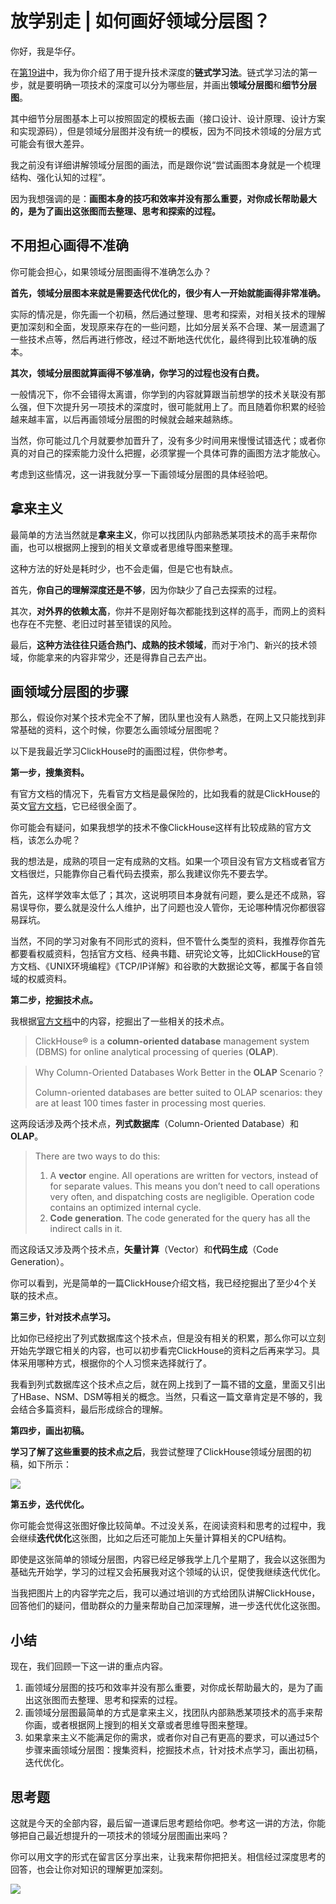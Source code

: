 # 放学别走 \| 如何画好领域分层图？

你好，我是华仔。

在[第19讲](<https://time.geekbang.org/column/article/331463>)中，我为你介绍了用于提升技术深度的**链式学习法**。链式学习法的第一步，就是要明确一项技术的深度可以分为哪些层，并画出**领域分层图**和**细节分层图**。

其中细节分层图基本上可以按照固定的模板去画（接口设计、设计原理、设计方案和实现源码），但是领域分层图并没有统一的模板，因为不同技术领域的分层方式可能会有很大差异。

我之前没有详细讲解领域分层图的画法，而是跟你说“尝试画图本身就是一个梳理结构、强化认知的过程”。

因为我想强调的是：**画图本身的技巧和效率并没有那么重要，对你成长帮助最大的，是为了画出这张图而去整理、思考和探索的过程。**

## 不用担心画得不准确

你可能会担心，如果领域分层图画得不准确怎么办？

**首先，领域分层图本来就是需要迭代优化的，很少有人一开始就能画得非常准确。**

实际的情况是，你先画一个初稿，然后通过整理、思考和探索，对相关技术的理解更加深刻和全面，发现原来存在的一些问题，比如分层关系不合理、某一层遗漏了一些技术点等，然后再进行修改，经过不断地迭代优化，最终得到比较准确的版本。

**其次，领域分层图就算画得不够准确，你学习的过程也没有白费。**

一般情况下，你不会错得太离谱，你学到的内容就算跟当前想学的技术关联没有那么强，但下次提升另一项技术的深度时，很可能就用上了。而且随着你积累的经验越来越丰富，以后再画领域分层图的时候就会越来越熟练。

<!-- [[[read_end]]] -->

当然，你可能过几个月就要参加晋升了，没有多少时间用来慢慢试错迭代；或者你真的对自己的探索能力没什么把握，必须掌握一个具体可靠的画图方法才能放心。

考虑到这些情况，这一讲我就分享一下画领域分层图的具体经验吧。

## 拿来主义

最简单的方法当然就是**拿来主义**，你可以找团队内部熟悉某项技术的高手来帮你画，也可以根据网上搜到的相关文章或者思维导图来整理。

这种方法的好处是耗时少，也不会走偏，但是它也有缺点。

首先，**你自己的理解深度还是不够**，因为你缺少了自己去探索的过程。

其次，**对外界的依赖太高**，你并不是刚好每次都能找到这样的高手，而网上的资料也存在不完整、老旧过时甚至错误的风险。

最后，**这种方法往往只适合热门、成熟的技术领域**，而对于冷门、新兴的技术领域，你能拿来的内容非常少，还是得靠自己去产出。

## 画领域分层图的步骤

那么，假设你对某个技术完全不了解，团队里也没有人熟悉，在网上又只能找到非常基础的资料，这个时候，你要怎么画领域分层图呢？

以下是我最近学习ClickHouse时的画图过程，供你参考。

**第一步，搜集资料。**

有官方文档的情况下，先看官方文档是最保险的，比如我看的就是ClickHouse的英文[官方文档](<https://clickhouse.tech/docs/en/>)，它已经很全面了。

你可能会有疑问，如果我想学的技术不像ClickHouse这样有比较成熟的官方文档，该怎么办呢？

我的想法是，成熟的项目一定有成熟的文档。如果一个项目没有官方文档或者官方文档很烂，只能靠你自己看代码去摸索，那么我建议你先不要去学。

首先，这样学效率太低了；其次，这说明项目本身就有问题，要么是还不成熟，容易误导你，要么就是没什么人维护，出了问题也没人管你，无论哪种情况你都很容易踩坑。

当然，不同的学习对象有不同形式的资料，但不管什么类型的资料，我推荐你首先都要看权威资料，包括官方文档、经典书籍、研究论文等，比如ClickHouse的官方文档、《UNIX环境编程》《TCP/IP详解》和谷歌的大数据论文等，都属于各自领域的权威资料。

**第二步，挖掘技术点。**

我根据[官方文档](<https://clickhouse.tech/docs/en/>)中的内容，挖掘出了一些相关的技术点。

> ClickHouse® is a **column-oriented database** management system (DBMS) for online analytical processing of queries (**OLAP**).

> Why Column-Oriented Databases Work Better in the **OLAP** Scenario？<br>
> 
>  Column-oriented databases are better suited to OLAP scenarios: they are at least 100 times faster in processing most queries.

这两段话涉及两个技术点，**列式数据库**（Column-Oriented Database）和**OLAP**。

> There are two ways to do this:
> 
> 1. A **vector** engine. All operations are written for vectors, instead of for separate values. This means you don’t need to call operations very often, and dispatching costs are negligible. Operation code contains an optimized internal cycle.
> 2. **Code generation**. The code generated for the query has all the indirect calls in it.
> 
> <!-- -->

而这段话又涉及两个技术点，**矢量计算**（Vector）和**代码生成**（Code Generation）。

你可以看到，光是简单的一篇ClickHouse介绍文档，我已经挖掘出了至少4个关联的技术点。

**第三步，针对技术点学习。**

比如你已经挖出了列式数据库这个技术点，但是没有相关的积累，那么你可以立刻开始先学跟它相关的内容，也可以初步看完ClickHouse的资料之后再来学习。具体采用哪种方式，根据你的个人习惯来选择就行了。

我看到列式数据库这个技术点之后，就在网上找到了一篇不错的[文章](<https://zhuanlan.zhihu.com/p/35622907>)，里面又引出了HBase、NSM、DSM等相关的概念。当然，只看这一篇文章肯定是不够的，我会结合多篇资料，最后形成综合的理解。

**第四步，画出初稿。**

**学习了解了这些重要的技术点之后**，我尝试整理了ClickHouse领域分层图的初稿，如下所示：

![](<https://static001.geekbang.org/resource/image/82/1b/82fd120a404391bc495653ac7ea3c51b.jpg>)

**第五步，迭代优化。**

你可能会觉得这张图好像比较简单。不过没关系，在阅读资料和思考的过程中，我会继续**迭代优化**这张图，比如之后还可能加上矢量计算相关的CPU结构。

即使是这张简单的领域分层图，内容已经足够我学上几个星期了，我会以这张图为基础先开始学，学习的过程又会拓展我对这个领域的认识，促使我继续迭代优化。

当我把图片上的内容学完之后，我可以通过培训的方式给团队讲解ClickHouse，回答他们的疑问，借助群众的力量来帮助自己加深理解，进一步迭代优化这张图。

## 小结

现在，我们回顾一下这一讲的重点内容。

1. 画领域分层图的技巧和效率并没有那么重要，对你成长帮助最大的，是为了画出这张图而去整理、思考和探索的过程。
2. 画领域分层图最简单的方式是拿来主义，找团队内部熟悉某项技术的高手来帮你画，或者根据网上搜到的相关文章或者思维导图来整理。
3. 如果拿来主义不能满足你的需求，或者你对自己有更高的要求，可以通过5个步骤来画领域分层图：搜集资料，挖掘技术点，针对技术点学习，画出初稿，迭代优化。

<!-- -->

## 思考题

这就是今天的全部内容，最后留一道课后思考题给你吧。参考这一讲的方法，你能够把自己最近想提升的一项技术的领域分层图画出来吗？

你可以用文字的形式在留言区分享出来，让我来帮你把把关。相信经过深度思考的回答，也会让你对知识的理解更加深刻。<br>

![](<https://static001.geekbang.org/resource/image/6c/c2/6ced1462d2d48df3d44d856ef4eca5c2.jpeg>)

